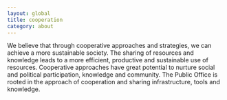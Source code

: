 ```yaml
---
layout: global
title: cooperation
category: about
---
```


We believe that through cooperative approaches and strategies, we can achieve a more sustainable society. The sharing of resources and knowledge leads to a more efficient, productive and sustainable use of resources. Cooperative approaches have great potential to nurture social and political participation, knowledge and community. The Public Office is rooted in the approach of cooperation and sharing infrastructure, tools and knowledge.